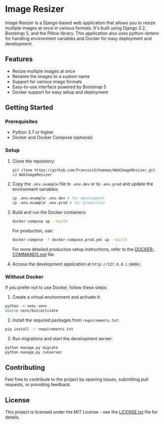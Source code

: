 # Image Resizer

Image Resizer is a Django-based web application that allows you to resize multiple images at once in various formats. It's built using Django 3.2, Bootstrap 5, and the Pillow library. This application also uses python-dotenv for handling environment variables and Docker for easy deployment and development.

## Features

- Resize multiple images at once
- Rename the images to a custom name
- Support for various image formats
- Easy-to-use interface powered by Bootstrap 5
- Docker support for easy setup and deployment

## Getting Started

### Prerequisites

- Python 3.7 or higher
- Docker and Docker Compose (optional)

### Setup

1. Clone the repository:

   ```bash
   git clone https://github.com/FrancoisSchoeman/WebImageResizer.git
   cd WebImageResizer
   ```

2. Copy the `.env.example` file to `.env.dev` or to `.env.prod` and update the environment variables:

   ```bash
   cp .env.example .env.dev # for development
   cp .env.example .env.prod # for production
   ```

3. Build and run the Docker containers:

   ```bash
   docker-compose up --build
   ```

   For production, use:

   ```bash
   docker-compose -f docker-compose.prod.yml up --build
   ```

   For more detailed production setup instructions, refer to the [DOCKER-COMMANDS.md](DOCKER-COMMANDS.md) file.

4. Access the development application at `http://127.0.0.1:8000/`.

### Without Docker

If you prefer not to use Docker, follow these steps:

1. Create a virtual environment and activate it:

```bash
python -m venv venv
source venv/bin/activate
```

2. Install the required packages from `requirements.txt`:

```bash
pip install -r requirements.txt
```

3. Run migrations and start the development server:

```bash
python manage.py migrate
python manage.py runserver
```

## Contributing

Feel free to contribute to the project by opening issues, submitting pull requests, or providing feedback.

## License

This project is licensed under the MIT License - see the [LICENSE.txt](LICENSE.txt) file for details.
